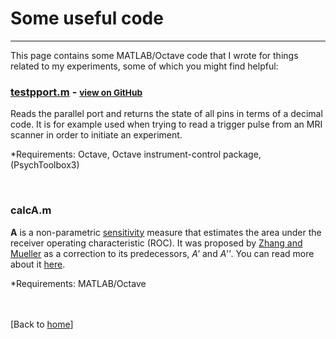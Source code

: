 # Some useful code

---

This page contains some MATLAB/Octave code that I wrote for things related to my experiments, some of which you might find helpful:

### [testpport.m](http://vkmcheung.github.io/code/testpport.m) - <small>[view on GitHub](https://github.com/vkmcheung/vkmcheung.github.io/blob/master/code/testpport.m)</small>

Reads the parallel port and returns the state of all pins in terms of a decimal code. It is for example used when trying to read a trigger pulse from an MRI scanner in order to initiate an experiment.

*Requirements: Octave, Octave instrument-control package, (PsychToolbox3)

<br>

### calcA.m

**A** is a non-parametric [sensitivity](https://en.wikipedia.org/wiki/Detection_theory#Sensitivity_or_discriminability) measure that estimates the area under the receiver operating characteristic (ROC). It was proposed by [Zhang and Mueller](https://doi.org/10.1007/s11336-003-1119-8) as a correction to its predecessors, *A'* and *A''*. You can read more about it [here](https://sites.google.com/a/mtu.edu/whynotaprime/).

*Requirements: MATLAB/Octave

<br><br>[Back to [home](index.md)]
